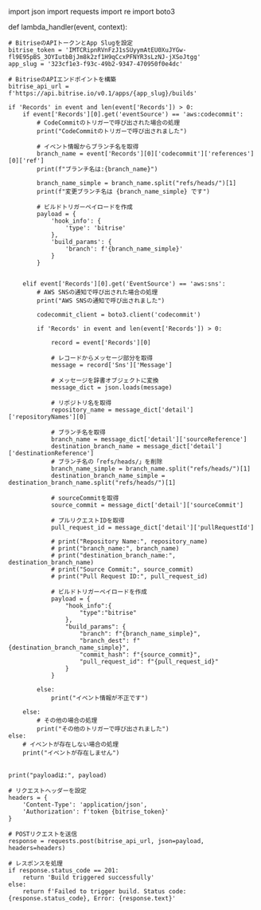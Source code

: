 import json
import requests
import re
import boto3

def lambda_handler(event, context):
    
    # BitriseのAPIトークンとApp Slugを設定
    bitrise_token = 'IMTCRipnRVnFzJ1sSUyymAtEU0XuJYGw-fl9E95pBS_3OYIutbBjJm8k2zf1H9qCcxPFNYR3sLzNJ-jXSoJtgg'
    app_slug = '323cf1e3-f93c-49b2-9347-470950f0e4dc'

    # BitriseのAPIエンドポイントを構築
    bitrise_api_url = f'https://api.bitrise.io/v0.1/apps/{app_slug}/builds'
    
    if 'Records' in event and len(event['Records']) > 0:
        if event['Records'][0].get('eventSource') == 'aws:codecommit':
            # CodeCommitのトリガーで呼び出された場合の処理
            print("CodeCommitのトリガーで呼び出されました")
            
            # イベント情報からブランチ名を取得
            branch_name = event['Records'][0]['codecommit']['references'][0]['ref']
            print(f"ブランチ名は:{branch_name}")
            
            branch_name_simple = branch_name.split("refs/heads/")[1]
            print(f"変更ブランチ名は {branch_name_simple} です")
            
            # ビルドトリガーペイロードを作成
            payload = {
                'hook_info': {
                    'type': 'bitrise'
                },
                'build_params': {
                    'branch': f'{branch_name_simple}'
                }
            }
            
            
        elif event['Records'][0].get('EventSource') == 'aws:sns':
            # AWS SNSの通知で呼び出された場合の処理
            print("AWS SNSの通知で呼び出されました")
            
            codecommit_client = boto3.client('codecommit')
    
            if 'Records' in event and len(event['Records']) > 0:
                
                record = event['Records'][0]

                # レコードからメッセージ部分を取得
                message = record['Sns']['Message']
                
                # メッセージを辞書オブジェクトに変換
                message_dict = json.loads(message)
                
                # リポジトリ名を取得
                repository_name = message_dict['detail']['repositoryNames'][0]
                
                # ブランチ名を取得
                branch_name = message_dict['detail']['sourceReference']
                destination_branch_name = message_dict['detail']['destinationReference']
                # ブランチ名の「refs/heads/」を削除
                branch_name_simple = branch_name.split("refs/heads/")[1] 
                destination_branch_name_simple = destination_branch_name.split("refs/heads/")[1] 
                
                # sourceCommitを取得
                source_commit = message_dict['detail']['sourceCommit']
                
                # プルリクエストIDを取得
                pull_request_id = message_dict['detail']['pullRequestId']
                
                # print("Repository Name:", repository_name)
                # print("branch_name:", branch_name)
                # print("destination_branch_name:", destination_branch_name)
                # print("Source Commit:", source_commit)
                # print("Pull Request ID:", pull_request_id)
                
                # ビルドトリガーペイロードを作成
                payload = {
                    "hook_info":{
                        "type":"bitrise"
                    },
                    "build_params": {
                        "branch": f"{branch_name_simple}",
                        "branch_dest": f"{destination_branch_name_simple}",
                        "commit_hash": f"{source_commit}",
                        "pull_request_id": f"{pull_request_id}"
                    }
                }

            else:
                print("イベント情報が不正です") 
            
        else:
            # その他の場合の処理
            print("その他のトリガーで呼び出されました")
    else:
        # イベントが存在しない場合の処理
        print("イベントが存在しません")
        
    
    print("payloadは:", payload)

    # リクエストヘッダーを設定
    headers = {
        'Content-Type': 'application/json',
        'Authorization': f'token {bitrise_token}'
    }

    # POSTリクエストを送信
    response = requests.post(bitrise_api_url, json=payload, headers=headers)

    # レスポンスを処理
    if response.status_code == 201:
        return 'Build triggered successfully'
    else:
        return f'Failed to trigger build. Status code: {response.status_code}, Error: {response.text}'
